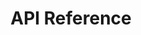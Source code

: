 ---
title: API Reference



toc_footers:
  - <a href='https://github.com/tripit/slate'>Documentation Powered by Slate</a>

includes:
  - auth
  - account
  - accountPermission
  - permissionTemplate
  - job
  - project
  - model
  - permission
  - errors

search: true
---